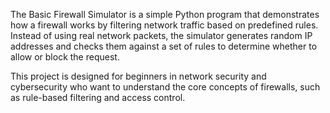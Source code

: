 The Basic Firewall Simulator is a simple Python program that demonstrates how a firewall works by filtering network traffic based on predefined rules. Instead of using real network packets, the simulator generates random IP addresses and checks them against a set of rules to determine whether to allow or block the request.

This project is designed for beginners in network security and cybersecurity who want to understand the core concepts of firewalls, such as rule-based filtering and access control.
